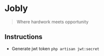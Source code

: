 # Jobly

> Where hardwork meets opportunity

## Instructions

- Generate jwt token `php artisan jwt:secret`
